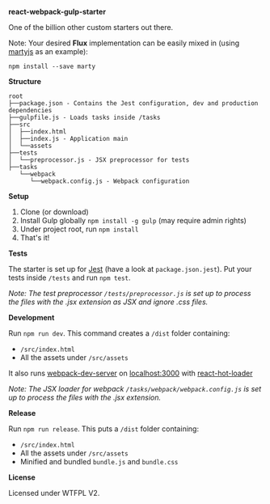 **react-webpack-gulp-starter**

One of the billion other custom starters out there.


Note: Your desired **Flux** implementation can be easily mixed in (using [martyjs](http://martyjs.org/) as an example): 

    npm install --save marty

**Structure**
```
root
├──package.json - Contains the Jest configuration, dev and production dependencies
├──gulpfile.js - Loads tasks inside /tasks
├──src
│  ├──index.html
│  ├──index.js - Application main
│  └──assets
├──tests
│  └──preprocessor.js - JSX preprocessor for tests
├──tasks
   └──webpack
      └──webpack.config.js - Webpack configuration
```

**Setup**

1. Clone (or download)
2. Install Gulp globally `npm install -g gulp` (may require admin rights)
2. Under project root, run `npm install`
3. That's it!

**Tests**

The starter is set up for [Jest](https://facebook.github.io/jest/) (have a look at `package.json.jest`). Put your tests inside `/tests` and run `npm test`.

*Note: The test preprocessor `/tests/preprocessor.js` is set up to process the files with the .jsx extension as JSX and ignore .css files.*

**Development**

Run `npm run dev`. This command creates a `/dist` folder containing:

- `/src/index.html`
- All the assets under `/src/assets`

It also runs [webpack-dev-server](http://webpack.github.io/docs/webpack-dev-server.html) on [localhost:3000](http://localhost:3000) with [react-hot-loader](https://github.com/gaearon/react-hot-loader)

*Note: The JSX loader for webpack `/tasks/webpack/webpack.config.js` is set up to process the files with the .jsx extension.*

**Release**

Run `npm run release`. This puts a `/dist` folder containing:

- `/src/index.html`
- All the assets under `/src/assets`
- Minified and bundled `bundle.js` and `bundle.css`

**License**

Licensed under WTFPL V2.
